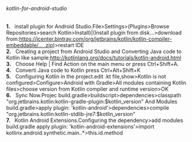 <h6> kotlin-for-android-studio</h6>
<div><strong>1.</strong> &nbsp;  install plugin for Android Studio.File>Settings>(Plugins>Browse Repositories>search Kotlin>Install)|(Install plugin from disk...>download from:<a href="https://jcenter.bintray.com/org/jetbrains/kotlin/kotlin-compiler-embeddable/">https://jcenter.bintray.com/org/jetbrains/kotlin/kotlin-compiler-embeddable/... .zip</a>)>restart IDE </div>
<div><strong>2.</strong> &nbsp; Creating a project from Android Studio and Converting Java code to Kotlin like sample:<a href="http://kotlinlang.org/docs/tutorials/kotlin-android.html">http://kotlinlang.org/docs/tutorials/kotlin-android.html</a> </div>
<div><strong>3.</strong> &nbsp; Choose Help | Find Action on the main menu or press Ctrl+Shift+A. </div>
<div><strong>4.</strong> &nbsp; Converti Java code to Kotlin press Ctrl+Alt+Shift+K </div>
<div><strong>5.</strong> &nbsp; Configuring Kotlin in the project.edit .kt file,show>Kotlin is not configured>Configure>Android with Gradle>All modules containing Kotlin files>choose version from Kotlin compiler and runtime version>OK </div>
<div><strong>6.</strong> &nbsp; Sync Now.Projec build.gradle>buildscript>dependencies>classpath "org.jetbrains.kotlin:kotlin-gradle-plugin:$kotlin_version" And Modules build.gradle>apply plugin: 'kotlin-android'>dependencies>compile "org.jetbrains.kotlin:kotlin-stdlib-jre7:$kotlin_version" </div>
<div><strong>7.</strong> &nbsp; Kotlin Android Extensions.Configuring the dependency>add modules build.gradle apply plugin: 'kotlin-android-extensions'>import kotlinx.android.synthetic.main.<layout.name>.*>this.id.method </div>
